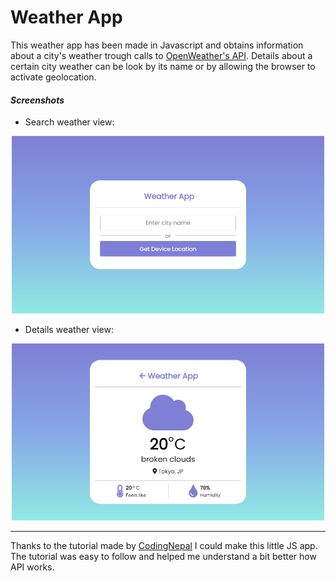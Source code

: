 # Weather App

This weather app has been made in Javascript and obtains information about a city's weather trough calls to [OpenWeather's API](https://openweathermap.org). Details about a certain city weather can be look by its name or by allowing the browser to activate geolocation.

#### *Screenshots*

- Search weather view:
<p align="center">
    <img src="screenshots\search_weather.png" alt="Weather search view" width="500"/>
</p>

- Details weather view:
<p align="center">
    <img src="screenshots\details_weather.png" alt="Weather Tokyo details" width="500"/>
</p>

---
Thanks to the tutorial made by [CodingNepal](https://www.youtube.com/c/CodingNepal) I could make this little JS app. The tutorial was easy to follow and helped me understand a bit better how API works.